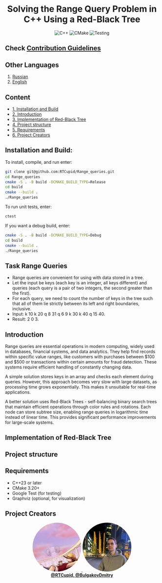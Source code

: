 <div align="center">
  
  # Solving the Range Query Problem in C++ Using a Red-Black Tree
  ![C++](https://img.shields.io/badge/C++-23-blue?style=for-the-badge&logo=cplusplus)
  ![CMake](https://img.shields.io/badge/CMake-3.20+-green?style=for-the-badge&logo=cmake)
  ![Testing](https://img.shields.io/badge/Google_Test-Framework-red?style=for-the-badge&logo=google)

</div>

## Check [Contribution Guidelines](contribution_guidelines.md)

## Other Languages

1. [Russian](/README-R.md)
2. [English](/README.md)

## Content
- [1. Installation and Build](#installation-and-build)
- [2. Introduction](#introduction)
- [3. Implementation of Red-Black Tree](#implementation-of-red-black-tree)
- [4. Project structure](#project-structure)
- [5. Requirements](#requirements)
- [6. Project Creators](#project-creators)

## Installation and Build:

To install, compile, and run enter:
```bash
git clone git@github.com:RTCupid/Range_queries.git
cd Range_queries
cmake -S . -B build -DCMAKE_BUILD_TYPE=Release
cd build
cmake --build .
./Range_queries
```
To run unit tests, enter:
```bash
ctest
```

If you want a debug build, enter:
```bash
cmake -S . -B build -DCMAKE_BUILD_TYPE=Debug
cd build
cmake --build .
./Range_queries
```

## Task Range Queries

- Range queries are convenient for using with data stored in a tree.
- Let the input be keys (each key is an integer, all keys
different) and queries (each query is a pair of two integers, the second
greater than the first).
- For each query, we need to count the number of keys in the tree such that all of them lie strictly between its left and right boundaries, inclusive.
- Input: k 10 k 20 q 8 31 q 6 9 k 30 k 40 q 15 40.
- Result: 2 0 3.

## Introduction
Range queries are essential operations in modern computing, widely used in databases, financial systems, and data analytics. They help find records within specific value ranges, like customers with purchases between $100 and $500 or transactions within certain amounts for fraud detection. These systems require efficient handling of constantly changing data.

A simple solution stores keys in an array and checks each element during queries. However, this approach becomes very slow with large datasets, as processing time grows exponentially. This makes it unsuitable for real-time applications.

A better solution uses Red-Black Trees - self-balancing binary search trees that maintain efficient operations through color rules and rotations. Each node can store subtree size, enabling range queries in logarithmic time instead of linear time. This provides significant performance improvements for large-scale systems.

## Implementation of Red-Black Tree

## Project structure

## Requirements
- C++23 or later
- CMake 3.20+
- Google Test (for testing)
- Graphviz (optional, for visualization)

## Project Creators

<div align="center">

  <a href="https://github.com/RTCupid">
    <img src="https://raw.githubusercontent.com/BulgakovDmitry/3D_triangles/main/img/A.jpeg" width="160" height="160" style="border-radius: 50%;">
  </a>
  <a href="https://github.com/BulgakovDmitry">
    <img src="https://raw.githubusercontent.com/BulgakovDmitry/3D_triangles/main/img/D.jpeg" width="160" height="160" style="border-radius: 50%;">
  </a>
  <br>
  <a href="https://github.com/RTCupid"><strong>@RTCupid, </strong></a>
  <a href="https://github.com/BulgakovDmitry"><strong>@BulgakovDmitry</strong></a>
  <br>
</div>
